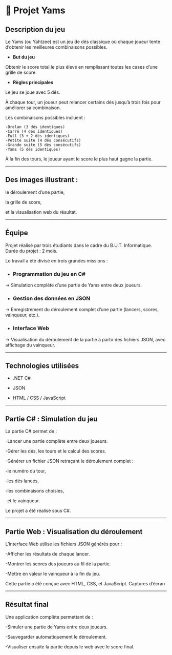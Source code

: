 # 🎲 Projet Yams

## Description du jeu

Le Yams (ou Yahtzee) est un jeu de dés classique où chaque joueur tente d’obtenir les meilleures combinaisons possibles.

- **But du jeu**

Obtenir le score total le plus élevé en remplissant toutes les cases d’une grille de score.

- **Règles principales**

Le jeu se joue avec 5 dés.

À chaque tour, un joueur peut relancer certains dés jusqu’à trois fois pour améliorer sa combinaison.

Les combinaisons possibles incluent :

    -Brelan (3 dés identiques)
    -Carré (4 dés identiques)
    -Full (3 + 2 dés identiques)
    -Petite suite (4 dés consécutifs)
    -Grande suite (5 dés consécutifs)
    -Yams (5 dés identiques)

À la fin des tours, le joueur ayant le score le plus haut gagne la partie.

---

## Des images illustrant :

le déroulement d’une partie,

la grille de score,

et la visualisation web du résultat.

---

## Équipe

Projet réalisé par trois étudiants dans le cadre du B.U.T. Informatique.
<br>
Durée du projet : 2 mois.

Le travail a été divisé en trois grandes missions :

  - ### Programmation du jeu en C#
→ Simulation complète d’une partie de Yams entre deux joueurs.

  - ### Gestion des données en JSON
→ Enregistrement du déroulement complet d’une partie (lancers, scores, vainqueur, etc.).

  - ### Interface Web
→ Visualisation du déroulement de la partie à partir des fichiers JSON, avec affichage du vainqueur.

---

## Technologies utilisées

- .NET C#

- JSON

- HTML / CSS / JavaScript

---

## Partie C# : Simulation du jeu

La partie C# permet de :

-Lancer une partie complète entre deux joueurs.

-Gérer les dés, les tours et le calcul des scores.

-Générer un fichier JSON retraçant le déroulement complet :

  -le numéro du tour,

  -les dés lancés,

  -les combinaisons choisies,

  -et le vainqueur.

Le projet a été réalisé sous C#.

---

## Partie Web : Visualisation du déroulement

L’interface Web utilise les fichiers JSON générés pour :

-Afficher les résultats de chaque lancer.

-Montrer les scores des joueurs au fil de la partie.

-Mettre en valeur le vainqueur à la fin du jeu.

Cette partie a été conçue avec HTML, CSS, et JavaScript.
Captures d’écran


---

## Résultat final

Une application complète permettant de :

-Simuler une partie de Yams entre deux joueurs.

-Sauvegarder automatiquement le déroulement.

-Visualiser ensuite la partie depuis le web avec le score final.
